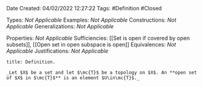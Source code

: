 <br />
<br />

Date Created: 04/02/2022 12:27:22
Tags: #Definition #Closed 

Types: _Not Applicable_
Examples: _Not Applicable_
Constructions: _Not Applicable_
Generalizations: _Not Applicable_

Properties: _Not Applicable_
Sufficiencies: [[Set is open if covered by open subsets]], [[Open set in open subspace is open]]
Equivalences: _Not Applicable_
Justifications: _Not Applicable_

``` ad-Definition
title: Definition.

_Let $X$ be a set and let $\mc{T}$ be a topology on $X$. An **open set of $X$ in $\mc{T}$** is an element $U\in\mc{T}$._

```
